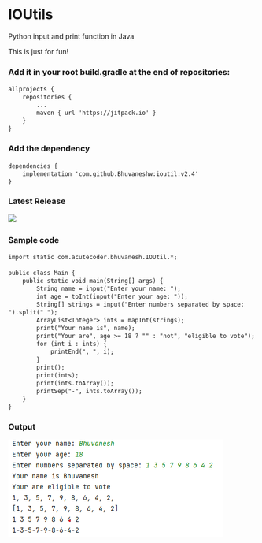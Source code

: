 # IOUtils
Python input and print function in Java

This is just for fun!

### Add it in your root build.gradle at the end of repositories:
```
allprojects {
    repositories {
        ...
        maven { url 'https://jitpack.io' }
    }
}
```

### Add the dependency
```
dependencies {
    implementation 'com.github.Bhuvaneshw:ioutil:v2.4'
}
```

### Latest Release
[![](https://jitpack.io/v/Bhuvaneshw/ioutil.svg)](https://jitpack.io/#Bhuvaneshw/ioutil)

### Sample code
```
import static com.acutecoder.bhuvanesh.IOUtil.*;

public class Main {
    public static void main(String[] args) {
        String name = input("Enter your name: ");
        int age = toInt(input("Enter your age: "));
        String[] strings = input("Enter numbers separated by space: ").split(" ");
        ArrayList<Integer> ints = mapInt(strings);
        print("Your name is", name);
        print("Your are", age >= 18 ? "" : "not", "eligible to vote");
        for (int i : ints) {
            printEnd(", ", i);
        }
        print();
        print(ints);
        print(ints.toArray());
        printSep("-", ints.toArray());
    }
}
```

### Output
![image](output.png)

